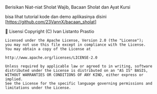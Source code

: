 Berisikan Niat-niat Sholat Wajib, Bacaan Sholat dan Ayat Kursi

bisa lihat tutorial kode dan demo aplikasinya disini [https://github.com/23VannX/bacaan_sholat]

📄 Lisensi
Copyright (C) Ivan Listanto Prastio

    Licensed under the Apache License, Version 2.0 (the "License");
    you may not use this file except in compliance with the License.
    You may obtain a copy of the License at

    http://www.apache.org/licenses/LICENSE-2.0

    Unless required by applicable law or agreed to in writing, software
    distributed under the License is distributed on an "AS IS" BASIS,
    WITHOUT WARRANTIES OR CONDITIONS OF ANY KIND, either express or implied.
    See the License for the specific language governing permissions and
    limitations under the License.
